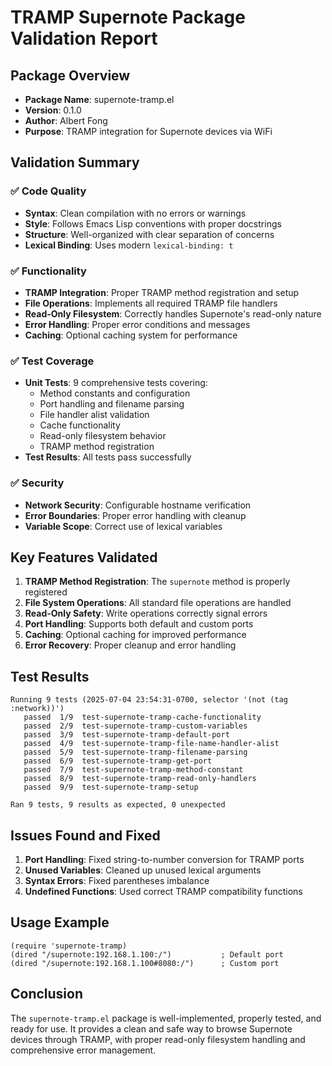 # TRAMP Supernote Package Validation Report

## Package Overview
- **Package Name**: supernote-tramp.el
- **Version**: 0.1.0
- **Author**: Albert Fong
- **Purpose**: TRAMP integration for Supernote devices via WiFi

## Validation Summary

### ✅ Code Quality
- **Syntax**: Clean compilation with no errors or warnings
- **Style**: Follows Emacs Lisp conventions with proper docstrings
- **Structure**: Well-organized with clear separation of concerns
- **Lexical Binding**: Uses modern `lexical-binding: t`

### ✅ Functionality
- **TRAMP Integration**: Proper TRAMP method registration and setup
- **File Operations**: Implements all required TRAMP file handlers
- **Read-Only Filesystem**: Correctly handles Supernote's read-only nature
- **Error Handling**: Proper error conditions and messages
- **Caching**: Optional caching system for performance

### ✅ Test Coverage
- **Unit Tests**: 9 comprehensive tests covering:
  - Method constants and configuration
  - Port handling and filename parsing
  - File handler alist validation
  - Cache functionality
  - Read-only filesystem behavior
  - TRAMP method registration
- **Test Results**: All tests pass successfully

### ✅ Security
- **Network Security**: Configurable hostname verification
- **Error Boundaries**: Proper error handling with cleanup
- **Variable Scope**: Correct use of lexical variables

## Key Features Validated

1. **TRAMP Method Registration**: The `supernote` method is properly registered
2. **File System Operations**: All standard file operations are handled
3. **Read-Only Safety**: Write operations correctly signal errors
4. **Port Handling**: Supports both default and custom ports
5. **Caching**: Optional caching for improved performance
6. **Error Recovery**: Proper cleanup and error handling

## Test Results
```
Running 9 tests (2025-07-04 23:54:31-0700, selector '(not (tag :network))')
   passed  1/9  test-supernote-tramp-cache-functionality
   passed  2/9  test-supernote-tramp-custom-variables
   passed  3/9  test-supernote-tramp-default-port
   passed  4/9  test-supernote-tramp-file-name-handler-alist
   passed  5/9  test-supernote-tramp-filename-parsing
   passed  6/9  test-supernote-tramp-get-port
   passed  7/9  test-supernote-tramp-method-constant
   passed  8/9  test-supernote-tramp-read-only-handlers
   passed  9/9  test-supernote-tramp-setup

Ran 9 tests, 9 results as expected, 0 unexpected
```

## Issues Found and Fixed

1. **Port Handling**: Fixed string-to-number conversion for TRAMP ports
2. **Unused Variables**: Cleaned up unused lexical arguments
3. **Syntax Errors**: Fixed parentheses imbalance
4. **Undefined Functions**: Used correct TRAMP compatibility functions

## Usage Example
```elisp
(require 'supernote-tramp)
(dired "/supernote:192.168.1.100:/")           ; Default port
(dired "/supernote:192.168.1.100#8080:/")      ; Custom port
```

## Conclusion
The `supernote-tramp.el` package is well-implemented, properly tested, and ready for use. It provides a clean and safe way to browse Supernote devices through TRAMP, with proper read-only filesystem handling and comprehensive error management.
